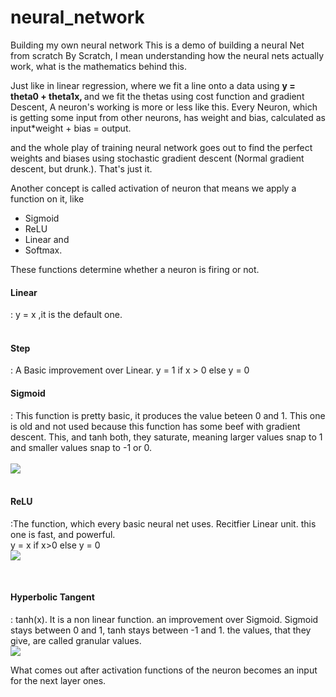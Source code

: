 # neural_network
 Building my own neural network
This is a demo of building a neural Net from scratch
By Scratch, I mean understanding how the neural nets actually work, what is the mathematics behind this.

Just like in linear regression, where we fit a line onto a data using
 <b> y = theta0 + theta1x, </b>
 and we fit the thetas using cost function and gradient Descent, A neuron's working is more or less like this.
 Every Neuron, which is getting some input from other neurons, has weight and bias, calculated as
 input*weight + bias = output.

 and the whole play of training neural network goes out to find the perfect weights and biases using
 stochastic gradient descent (Normal gradient descent, but drunk.). That's just it.

Another concept is called activation of neuron
 that means we apply a function on it, like
 <ul>
 <li>Sigmoid</li>
 <li>ReLU</li>
 <li>Linear and</li>
 <li>Softmax.</li> </ul>
 These functions determine whether a neuron is firing or not.
 <br>
 <h4> Linear</h4> : y = x ,it is the default one.<br> 
 <br><h4> Step </h4> : A Basic improvement over Linear. y = 1 if x > 0 else y = 0  
 <br><h4> Sigmoid</h4> : This function is pretty basic, it produces the value beteen 0 and 1. This one is old and not used because this function has some beef with gradient descent. This, and tanh both, they saturate, meaning larger values snap to 1 and smaller values snap to -1 or 0.<br><br>
 <img src="https://mathworld.wolfram.com/images/equations/SigmoidFunction/NumberedEquation1.gif"><br>
 <br><h4> ReLU</h4> :The function, which every basic neural net uses. Recitfier Linear unit. this one is fast, and powerful. <br> y = x if x>0 else y = 0 <br> <img src="https://3qeqpr26caki16dnhd19sv6by6v-wpengine.netdna-ssl.com/wp-content/uploads/2018/10/Line-Plot-of-Rectified-Linear-Activation-for-Negative-and-Positive-Inputs.png"><br>
 
 <br><h4> Hyperbolic Tangent</h4> : tanh(x). It is a non linear function. an improvement over Sigmoid. Sigmoid stays between 0 and 1, tanh stays between -1 and 1. the values, that they give, are called granular values.<br><img src="https://mathworld.wolfram.com/images/interactive/TanhReal.gif"><br>

 What comes out after activation functions of the neuron becomes an input for the next layer ones.

